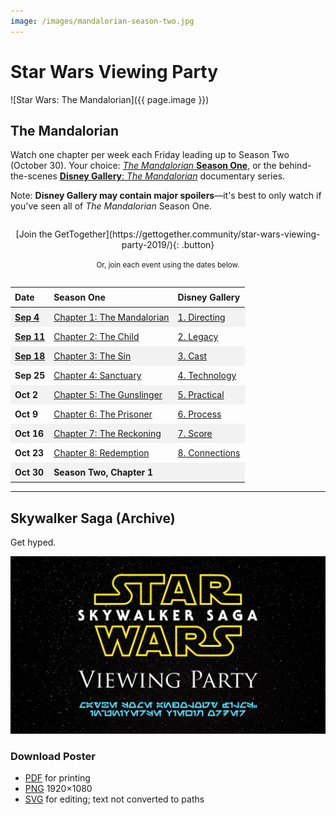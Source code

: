 ```yaml
---
image: /images/mandalorian-season-two.jpg
---
```


# Star Wars Viewing Party

![Star Wars: The Mandalorian]({{ page.image }})

## The Mandalorian

Watch one chapter per week each Friday leading up to Season Two (October 30). Your choice: [_The Mandalorian_ **Season One**](https://www.disneyplus.com/series/the-mandalorian/3jLIGMDYINqD), or the behind-the-scenes [**Disney Gallery**: _The Mandalorian_](https://www.disneyplus.com/series/disney-gallery-star-wars-the-mandalorian/2JXj6pZBPAyE) documentary series.

Note: **Disney Gallery may contain major spoilers**—it's best to only watch if you've seen all of _The Mandalorian_ Season One.

<div style="margin: 2em auto; text-align: center;" markdown="1">
[Join the GetTogether](https://gettogether.community/star-wars-viewing-party-2019/){: .button}

<small>Or, join each event using the dates below.</small>
</div>

| Date     | Season One                         | Disney Gallery       |
| :------- | :--------------------------------- | :------------------- |
| [Sep 4]  | [Chapter 1: The Mandalorian][s1e1] | [1. Directing][g1]   |
| [Sep 11] | [Chapter 2: The Child][s1e2]       | [2. Legacy][g2]      |
| [Sep 18] | [Chapter 3: The Sin][s1e3]         | [3. Cast][g3]        |
| Sep 25 | [Chapter 4: Sanctuary][s1e4]       | [4. Technology][g4]  |
| Oct 2  | [Chapter 5: The Gunslinger][s1e5]  | [5. Practical][g5]   |
| Oct 9  | [Chapter 6: The Prisoner][s1e6]    | [6. Process][g6]     |
| Oct 16 | [Chapter 7: The Reckoning][s1e7]   | [7. Score][g7]       |
| Oct 23 | [Chapter 8: Redemption][s1e8]      | [8. Connections][g8] |
| Oct 30 | Season Two, Chapter 1              |                      |

[Sep 4]: https://gettogether.community/events/7124/the-mandalorian-night-one/
[Sep 11]:https://gettogether.community/events/7144/the-mandalorian-night-two/
[Sep 18]: https://gettogether.community/events/7145/the-mandalorian-night-three/

[s1e1]: https://www.disneyplus.com/video/30ea8a44-797d-4da8-b776-2e3636a2bf5a
[s1e2]: https://www.disneyplus.com/video/0e2b152d-6736-4635-8b0d-4c15f7bb5253
[s1e3]: https://www.disneyplus.com/video/8d1a536a-6815-4afe-ae71-cab7b3004a36
[s1e4]: https://www.disneyplus.com/video/8be54b9a-0500-4543-a264-1229378f4620
[s1e5]: https://www.disneyplus.com/video/dced26f5-70cc-47c1-960d-c41b99e98638
[s1e6]: https://www.disneyplus.com/video/37bcdcd3-335d-40e5-abaa-7ca435ab7beb
[s1e7]: https://www.disneyplus.com/video/defe8509-3e33-45e6-90e1-0a8f0f7917e1
[s1e8]: https://www.disneyplus.com/video/2bb20bd2-cdcd-4f4c-b6bd-62339fb14087

[g1]: https://www.disneyplus.com/video/4b9bc917-870c-4f72-b60b-a5f0d0b3313d
[g2]: https://www.disneyplus.com/video/76a95ebb-5eee-4f51-ab10-ce8aeeabef04
[g3]: https://www.disneyplus.com/video/745e5fc6-38c6-4be4-b8a3-f16603975753
[g4]: https://www.disneyplus.com/video/8112cabc-5ed9-4176-b0f8-b4baa0ab15f1
[g5]: https://www.disneyplus.com/video/2e85c957-b8bd-490f-ba44-fe7469086e52
[g6]: https://www.disneyplus.com/video/cbcca192-4a33-4a44-a1a7-003e5617857e
[g7]: https://www.disneyplus.com/video/4a7de657-812c-4690-a1d7-7926408525c1
[g8]: https://www.disneyplus.com/video/ad5be72c-4cb8-4051-b5a8-7c3c65f0223f

<style>
  table {
    border-collapse: collapse;
  }

  table td, table th {
    padding: 0.5em;
  }

  table td:first-child {
    font-weight: bold;
  }

  table tr:nth-child(odd) td {
    background: rgba(150, 150, 150, 0.1);
  }

  tr:last-child {
    font-weight: bold;
  }
</style>

---

## Skywalker Saga (Archive)

Get hyped.

![Star Wars Spoiler Room sign](/downloads/starwars-viewing.png)

### Download Poster

- [PDF](/downloads/starwars-viewing.pdf) for printing
- [PNG](/downloads/starwars-viewing.png) 1920×1080
- [SVG](/downloads/starwars-viewing.svg) for editing; text not converted to paths


